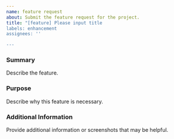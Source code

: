 ```yaml
---
name: feature request
about: Submit the feature request for the project. 
title: "[feature] Please input title
labels: enhancement
assignees: ''

---
```


### Summary
Describe the feature.

### Purpose
Describe why this feature is necessary.

### Additional Information
Provide additional information or screenshots that may be helpful.
